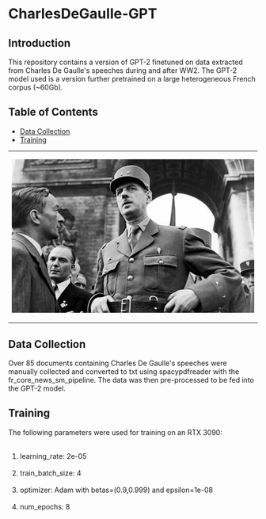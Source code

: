 # CharlesDeGaulle-GPT

## Introduction

This repository contains a version of GPT-2 finetuned on data extracted from Charles De Gaulle's speeches during and after WW2. The GPT-2 model used is a version further pretrained on a large heterogeneous French corpus (~60Gb).
    
## Table of Contents

- [Data Collection](#Data-Collection)
- [Training](#Training)

<table>
<tr>
<td>
  
<p align="center">
<img src="https://github.com/tlemenestrel/CharlesDeGaulle-GPT/blob/main/data/cdg.png" width="700">
</p>

</td>
</tr>
</table>

## Data Collection

Over 85 documents containing Charles De Gaulle's speeches were manually collected and converted to txt using spacypdfreader with the fr_core_news_sm_pipeline. The data was then pre-processed to be fed into the GPT-2 model.

## Training

The following parameters were used for training on an RTX 3090:

<ol>
  <li>learning_rate: 2e-05</li>
  <li>train_batch_size: 4</li>
  <li>optimizer: Adam with betas=(0.9,0.999) and epsilon=1e-08</li>
  <li>num_epochs: 8</li>
</ol> 
